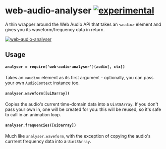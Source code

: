 # web-audio-analyser [![experimental](http://hughsk.github.io/stability-badges/dist/experimental.svg)](http://github.com/hughsk/stability-badges) #

A thin wrapper around the Web Audio API that takes an `<audio>` element and
gives you its waveform/frequency data in return.

[![web-audio-analyser](https://nodei.co/npm/web-audio-analyser.png?mini=true)](https://nodei.co/npm/web-audio-analyser)

## Usage ##

#### `analyser = require('web-audio-analyser')(audio[, ctx])` ####

Takes an `<audio>` element as its first argument - optionally, you can pass
your own `AudioContext` instance too.

#### `analyser.waveform([ui8array])` ####

Copies the audio's current time-domain data into a `Uint8Array`. If you don't
pass your own in, one will be created for you: this will be reused, so it's
safe to call in an animation loop.

#### `analyser.frequencies([ui8array])` ####

Much like `analyser.waveform`, with the exception of copying the audio's
currrent frequency data into a `Uint8Array`.
